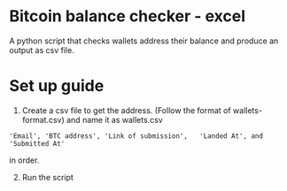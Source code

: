 # Bitcoin balance checker - excel
A python script that checks wallets address their balance and produce an output as csv file.

# Set up guide
1. Create a csv file to get the address. (Follow the format of wallets-format.csv) and name it as wallets.csv
```
'Email', 'BTC address', 'Link of submission',	'Landed At', and 'Submitted At'
```
in order.
 
2. Run the script
